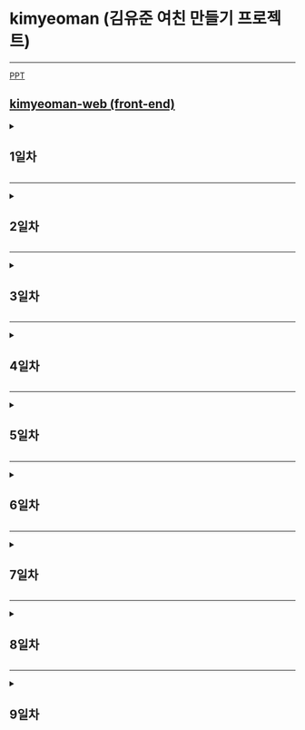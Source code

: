 # kimyeoman (김유준 여친 만들기 프로젝트)
---
[PPT](https://www.miricanvas.com/v/12jvg1n)

[kimyeoman-web (front-end)](https://github.com/DwarfAmil/kimyeoman-web)
---

<details>
<summary><h2>1일차</h2></summary>

### 팀명 및 팀장
- 팀명 : str (string)
- 팀장 : 박형진
- 팀원 : 김유준, 이해운, 이채원, 조연주
### 프로젝트 주제
- 캐릭터의 특징이나 말투를 학습하여 채팅하는 챗봇
### 오전 작업
- 팀 전체 : 팀장, 주제, 팀명 등 아이디어 회의
### 오후 작업
- 김유준 : flask 강의 및 test
- 박형진 : 팀원 관리 및 프론트 작업
- ### 참고 사이트
- 생활코딩 CSS
  - https://opentutorials.org/course/3086
- 생활코딩 flask
  - https://opentutorials.org/course/4904

</details>

---

<details>
<summary><h2>2일차</h2></summary>

### 오전 작업
- 김유준 : 웹 프론트 강의 들으면서 html과 css로 test 웹 페이지 작성
- 박형진 : chatGPT 3.5 turbo 모델 사용을 위한 test 코드 작성
### 오후 작업
- 김유준 : 웹 프론트 강의 들으면서 html과 css로 test 웹 페이지 작성
- 박형진 : Llama2 사용을 위한 우바부가를 통한 모델 다운로드 및 테스트
### 참고 사이트
- 생활코딩 CSS
  - https://opentutorials.org/course/3086
- OpenAI docs
  - https://platform.openai.com/docs/api-reference/introduction
- Llama2 13b GPTQ huggingface
  - https://huggingface.co/TheBloke/Llama-2-13B-chat-GPTQ
- oobabooga github
  - https://github.com/oobabooga/text-generation-webui

</details>

---

<details>
<summary><h2>3일차</h2></summary>

### 오전 작업
- 김유준 : 웹 프론트 강의 들으면서 채팅 페이지 제작
- 박형진 : llama2 모델을 사용하여 학습 및 테스트
### 오후 작업
- 김유준 : 웹 프론트 강의 들으면서 채팅 페이지 제작
- 박형진 : 우바부가 api 제작 및 테스트
### 참고 사이트
- Llama2 13b GPTQ huggingface
  - https://huggingface.co/TheBloke/Llama-2-13B-chat-GPTQ
- oobabooga github
  - https://github.com/oobabooga/text-generation-webui

</details>

---

<details>
<summary><h2>4일차</h2></summary>

### 오전 작업
- 김유준 : 웹 프론트 강의 들으면서 채팅 페이지 제작
- 박형진 : 우바부가 api 제작 및 테스트 / FastAPI 로그인 기능 구현
### 오후 작업
- 김유준 : 웹 프론트 강의 들으면서 채팅 페이지 제작
- 박형진 : FastAPI 로그인 기능 구현 및 캐릭터 학습
### 참고 사이트
- 생활코딩 js
  - https://opentutorials.org/course/3085
- 탭 매뉴 만들기 강의
  - https://www.youtube.com/watch?v=qZzM6tsrADc
  - https://www.youtube.com/watch?v=JDxIq9LQc90
- RisuAI
  - https://risuai.xyz/
- Llama2 13b GPTQ huggingface
  - https://huggingface.co/TheBloke/Llama-2-13B-chat-GPTQ
- oobabooga github
  - https://github.com/oobabooga/text-generation-webui

</details>

---

<details>
<summary><h2>5일차</h2></summary>

### 오전 작업
- 김유준 : 웹 프론트 강의 들으면서 채팅 페이지 제작
- 박형진 : Svelte로 로그인 및 회원가입 페이지 제작
### 오후 작업
- 김유준 : 웹 프론트 강의 들으면서 채팅 페이지 제작
- 박형진 : Svelte로 로그인 및 회원가입 페이지 제작
### 참고 사이트
- 조코딩 js 강의
  - https://www.youtube.com/watch?v=E-PzX2mKGUQ
- 유노코딩 js 강의
  - https://youtube.com/playlist?list=PLFeNz2ojQZjv41Q5cCw8blOpGTTrZS5PU&si=0QNQdnH_ILkmJ9kZ
- svelte.dev docs
  - https://svelte.dev/docs
- svelte.dev repl
  - https://svelte.dev/repl
- 컬러팔레트
  - https://coolors.co/edede9-d6ccc2-f5ebe0-e3d5ca-d5bdaf

</details>

---

<details>
<summary><h2>6일차</h2></summary>

### 오전 작업
- 김유준 : 웹 프론트 강의 들으면서 채팅 페이지 제작
- 박형진 : DeepL 번역기 api 관련 테스트
### 오후 작업
- 김유준 : 웹 프론트 강의 들으면서 채팅 페이지 제작
- 박형진 : 병결
### 참고 사이트
- 유노코딩 html
  - https://youtube.com/playlist?list=PLFeNz2ojQZjtQc7mt8E9fNzIh9or34A61&si=81TCzftVe8fpwF8R
- 유노코딩 css
  - https://www.youtube.com/playlist?list=PLFeNz2ojQZjuRTQGNUf6ZTz8-YRLgFFvZ
- MDN
  - https://developer.mozilla.org/ko/docs/Web/CSS/@import
- 컬러팔레트
  - https://coolors.co/edede9-d6ccc2-f5ebe0-e3d5ca-d5bdaf
- 기술 블로그
  - https://velog.io/@king/deepl-api
- DeepL api
  - https://www.deepl.com/ko/docs-api

</details>

---

<details>
<summary><h2>7일차</h2></summary>

### 오전 작업
- 김유준 : 웹 프론트 강의 들으면서 채팅 페이지 제작
- 박형진 : DeepL 번역기 api 관련 테스트 및 채팅 페이지 테스트
### 오후 작업
- 김유준 : 웹 프론트 강의 들으면서 채팅 페이지 제작
- 박형진 : 채팅 페이지 제작 및 테스트
### 참고 사이트
- 유노코딩 css
  - https://www.youtube.com/playlist?list=PLFeNz2ojQZjuRTQGNUf6ZTz8-YRLgFFvZ
- 유노코딩 js
  - https://youtube.com/playlist?list=PLFeNz2ojQZjv41Q5cCw8blOpGTTrZS5PU&si=0QNQdnH_ILkmJ9kZ
- 컬러팔레트
  - https://coolors.co/edede9-d6ccc2-f5ebe0-e3d5ca-d5bdaf
- DeepL api
  - https://www.deepl.com/ko/docs-api

</details>

---

<details>
<summary><h2>8일차</h2></summary>

### 오전 작업
- 김유준 : 웹 프론트 강의 들으면서 채팅 페이지 제작
- 박형진 : 채팅 페이지 제작 및 테스트
### 오후 작업
- 김유준 : 채팅 페이지 제작 및 테스트
- 박형진 : 채팅 캐릭터 변환 및 데이터베이스
### 참고 사이트
- 유노코딩 js
  - https://youtube.com/playlist?list=PLFeNz2ojQZjv41Q5cCw8blOpGTTrZS5PU&si=0QNQdnH_ILkmJ9kZ
- 컬러팔레트
  - https://coolors.co/edede9-d6ccc2-f5ebe0-e3d5ca-d5bdaf
- fast campus
  - https://www.youtube.com/watch?v=YWnWWLrFy08
- ChatGPT 질문
  - https://chat.openai.com

</details>

---

<details>
<summary><h2>9일차</h2></summary>

### 오전 작업
- 김유준 : 채팅 페이지 제작
- 박형진 : 채팅 캐릭터 변환 및 데이터베이스
### 오후 작업
- 김유준 : 채팅 페이지 제작
- 박형진 : 채팅 캐릭터 변환 및 데이터베이스

</details>

